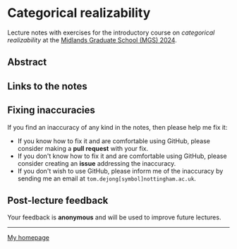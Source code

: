# Categorical realizability

Lecture notes with exercises for the introductory course on *categorical realizability* at the
[Midlands Graduate School (MGS)
2024](https://www.cs.le.ac.uk/events/mgs2024).

## Abstract



## Links to the notes



## Fixing inaccuracies

If you find an inaccuracy of any kind in the notes, then please help me fix it:

- If you know how to fix it and are comfortable using GitHub, please consider
  making a **pull request** with your fix.
- If you don't know how to fix it and are comfortable using GitHub, please
  consider creating an **issue** addressing the inaccuracy.
- If you don't wish to use GitHub, please inform me of the inaccuracy by
  sending me an email at `tom.dejong[symbol]nottingham.ac.uk`.

## Post-lecture feedback

Your feedback is **anonymous** and will be used to improve future lectures.


---

[My homepage](https://tdejong.com)
